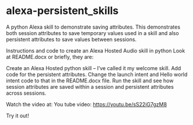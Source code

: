 # alexa-persistent_skills
A python Alexa skill to demonstrate saving attributes.
This demonstrates both session attributes to save temporary values used in a skill
and also persistent attributes to save values between sessions.

Instructions and code to create an Alexa Hosted Audio skill in python Look at README.docx or briefly, they are:

Create an Alexa Hosted python skill – I’ve called it my welcome skill. Add code for the persistent attributes. Change the launch intent and Hello world intent code to that in the README.docx file. Run the skill and see how session attributes are saved within a session and persistent attributes across sessions.

Watch the video at: You tube video: https://youtu.be/sS22iG7gzM8

Try it out!

